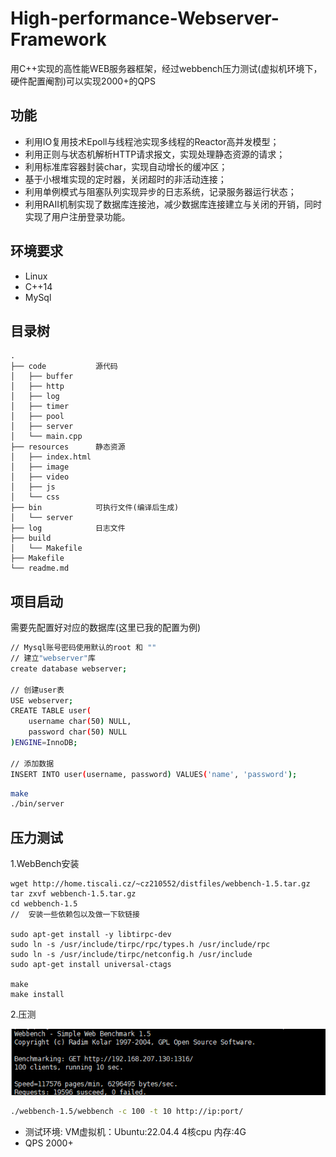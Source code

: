 # High-performance-Webserver-Framework
用C++实现的高性能WEB服务器框架，经过webbench压力测试(虚拟机环境下，硬件配置阉割)可以实现2000+的QPS

## 功能
* 利用IO复用技术Epoll与线程池实现多线程的Reactor高并发模型；
* 利用正则与状态机解析HTTP请求报文，实现处理静态资源的请求；
* 利用标准库容器封装char，实现自动增长的缓冲区；
* 基于小根堆实现的定时器，关闭超时的非活动连接；
* 利用单例模式与阻塞队列实现异步的日志系统，记录服务器运行状态；
* 利用RAII机制实现了数据库连接池，减少数据库连接建立与关闭的开销，同时实现了用户注册登录功能。

## 环境要求
* Linux
* C++14
* MySql

## 目录树
```
.
├── code           源代码
│   ├── buffer
│   ├── http
│   ├── log
│   ├── timer
│   ├── pool
│   ├── server
│   └── main.cpp
├── resources      静态资源
│   ├── index.html
│   ├── image
│   ├── video
│   ├── js
│   └── css
├── bin            可执行文件(编译后生成)
│   └── server
├── log            日志文件
├── build          
│   └── Makefile
├── Makefile
└── readme.md
```

## 项目启动
需要先配置好对应的数据库(这里已我的配置为例)
```bash
// Mysql账号密码使用默认的root 和 ""
// 建立"webserver"库
create database webserver;

// 创建user表
USE webserver;
CREATE TABLE user(
    username char(50) NULL,
    password char(50) NULL
)ENGINE=InnoDB;

// 添加数据
INSERT INTO user(username, password) VALUES('name', 'password');
```

```bash
make
./bin/server
```

## 压力测试

1.WebBench安装

```
wget http://home.tiscali.cz/~cz210552/distfiles/webbench-1.5.tar.gz
tar zxvf webbench-1.5.tar.gz
cd webbench-1.5
//	安装一些依赖包以及做一下软链接

sudo apt-get install -y libtirpc-dev
sudo ln -s /usr/include/tirpc/rpc/types.h /usr/include/rpc
sudo ln -s /usr/include/tirpc/netconfig.h /usr/include
sudo apt-get install universal-ctags

make
make install
```

2.压测

![performance](readme.assest/压力测试.png)
```bash
./webbench-1.5/webbench -c 100 -t 10 http://ip:port/
```
* 测试环境: VM虚拟机：Ubuntu:22.04.4 4核cpu 内存:4G 
* QPS 2000+

